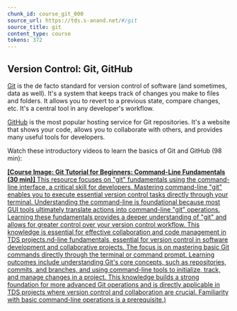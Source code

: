 ```yaml
---
chunk_id: course_git_000
source_url: https://tds.s-anand.net/#/git
source_title: git
content_type: course
tokens: 372
---
```


## Version Control: Git, GitHub

[Git](https://git-scm.com/) is the de facto standard for version control of software (and sometimes, data as well). It's a system that keeps track of changes you make to files and folders. It allows you to revert to a previous state, compare changes, etc. It's a central tool in any developer's workflow.

[GitHub](https://github.com/) is the most popular hosting service for Git repositories. It's a website that shows your code, allows you to collaborate with others, and provides many useful tools for developers.

Watch these introductory videos to learn the basics of Git and GitHub (98 min):

[**[Course Image: Git Tutorial for Beginners: Command-Line Fundamentals (30 min)]** This resource focuses on "git" fundamentals using the command-line interface, a critical skill for developers. Mastering command-line "git" enables you to execute essential version control tasks directly through your terminal. Understanding the command-line is foundational because most GUI tools ultimately translate actions into command-line "git" operations. Learning these fundamentals provides a deeper understanding of "git" and allows for greater control over your version control workflow. This knowledge is essential for effective collaboration and code management in TDS projects.nd-line fundamentals, essential for version control in software development and collaborative projects. The focus is on mastering basic Git commands directly through the terminal or command prompt. Learning outcomes include understanding Git's core concepts, such as repositories, commits, and branches, and using command-line tools to initialize, track, and manage changes in a project. This knowledge builds a strong foundation for more advanced Git operations and is directly applicable in TDS projects where version control and collaboration are crucial. Familiarity with basic command-line operations is a prerequisite.)](https://youtu.be/HVsySz-h9r4)
